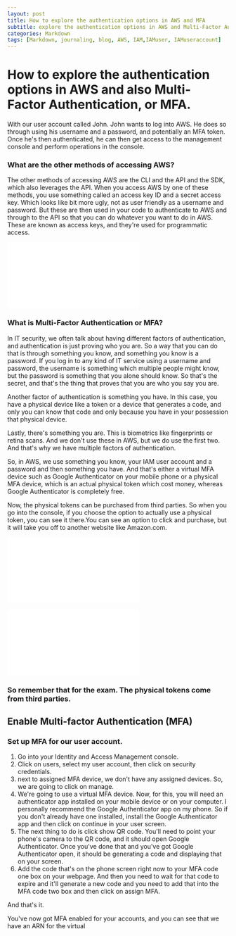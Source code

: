```yaml
---
layout: post
title: How to explore the authentication options in AWS and MFA
subtitle: explore the authentication options in AWS and Multi-Factor Authentication
categories: Markdown
tags: [Markdown, journaling, blog, AWS, IAM,IAMuser, IAMuseraccount]
---
```


# How to explore the authentication options in AWS and also Multi-Factor Authentication, or MFA.

With our user account called John. John wants to log into AWS. He does so through using his username and a password, and potentially an MFA token. Once he's then authenticated, he can then get access to the management console and perform operations in the console.

### What are the other methods of accessing AWS?

The other methods of accessing AWS are the CLI and the API and the SDK, which also leverages the API. When you access AWS by one of these methods, you use something called an access key ID and a secret access key. Which looks like bit more ugly, not as user friendly as a username and password. But these are then used in your code to authenticate to AWS and through to the API so that you can do whatever you want to do in AWS. These are known as access keys, and they're used for programmatic access. 

![datacamp certification](/assets/images/IAM%20Authentication%20and%20MFA.pdf)

### What is Multi-Factor Authentication or MFA?

 In IT security, we often talk about having different factors of authentication, and authentication is just proving who you are. So a way that you can do that is through something you know, and something you know is a password. If you log in to any kind of IT service using a username and password, the username is something which multiple people might know, but the password is something that you alone should know. So that's the secret, and that's the thing that proves that you are who you say you are.

Another factor of authentication is something you have. In this case, you have a physical device like a token or a device that generates a code, and only you can know that code and only because you have in your possession that physical device.

Lastly, there's something you are. This is biometrics like fingerprints or retina scans. And we don't use these in AWS, but we do use the first two. And that's why we have multiple factors of authentication.

So, in AWS, we use something you know, your IAM user account and a password and then something you have. And that's either a virtual MFA device such as Google Authenticator on your mobile phone or a physical MFA device, which is an actual physical token which cost money, whereas Google Authenticator is completely free.

Now, the physical tokens can be purchased from third parties. So when you go into the console, if you choose the option to actually use a physical token, you can see it there.You can see an option to click and purchase, but it will take you off to another website like Amazon.com.

![datacamp certification](/assets/images/IAM%20Authentication%20and%20MFA%202.pdf)

![datacamp certification](/assets/images/IAM%20Authentication%20and%20MFA%203.pdf)

### So remember that for the exam. The physical tokens come from third parties.

## Enable Multi-factor Authentication (MFA)

###  Set up MFA for our user account.
1. Go into your Identity and Access Management console.
2. Click on users, select my user account, then click on security credentials.
3. next to assigned MFA device, we don't have any assigned devices. So, we are going to click on manage.
4. We're going to use a virtual MFA device. Now, for this, you will need an authenticator app installed on your mobile device or on your computer. I personally recommend the Google Authenticator app on my phone. So if you don't already have one installed, install the Google Authenticator app and then click on continue in your user screen.
5. The next thing to do is click show QR code. You'll need to point your phone's camera to the QR code, and it should open Google Authenticator. Once you've done that and you've got Google Authenticator open, it should be generating a code and displaying that on your screen.
6. Add the code that's on the phone screen right now to your MFA code one box on your webpage. And then you need to wait for that code to expire and it'll generate a new code and you need to add that into the MFA code two box and then click on assign MFA.

And that's it.

You've now got MFA enabled for your accounts, and you can see that we have an ARN for the virtual
